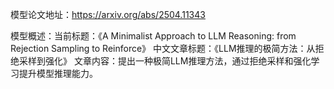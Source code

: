 模型论文地址：https://arxiv.org/abs/2504.11343

模型概述：当前标题：《A Minimalist Approach to LLM Reasoning: from Rejection Sampling to Reinforce》
中文文章标题：《LLM推理的极简方法：从拒绝采样到强化》
文章内容：提出一种极简LLM推理方法，通过拒绝采样和强化学习提升模型推理能力。
